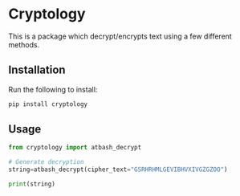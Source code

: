 # Cryptology
This is a package which decrypt/encrypts text using a few different methods.

## Installation
Run the following to install:

```python
pip install cryptology
```

## Usage
```python
from cryptology import atbash_decrypt

# Generate decryption
string=atbash_decrypt(cipher_text="GSRHRHMLGEVIBHVXIVGZGZOO")

print(string)
```

